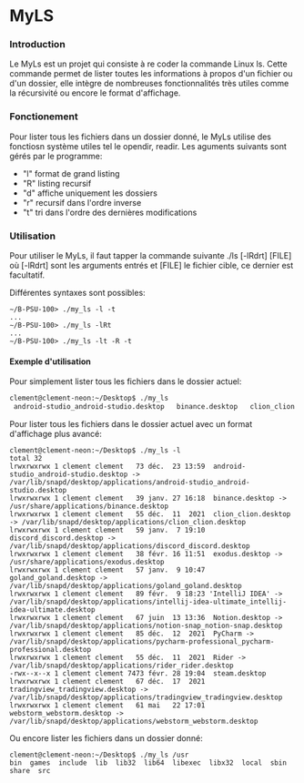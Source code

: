 # MyLS

### **Introduction**

Le MyLs est un projet qui consiste à re coder la commande Linux ls. Cette commande permet de lister toutes les informations à propos d'un fichier ou d'un dossier, elle intègre de nombreuses fonctionnalités très utiles comme la récursivité ou encore le format d'affichage.



### Fonctionement

Pour lister tous les fichiers dans un dossier donné, le MyLs utilise des fonctiosn système utiles tel le opendir, readir. Les aguments suivants sont gérés par le programme:

* "l" format de grand listing
* "R" listing recursif
* "d" affiche uniquement les dossiers
* "r" recursif dans l'ordre inverse
* "t" tri dans l'ordre des dernières modifications



### Utilisation

Pour utiliser le MyLs, il faut tapper la commande suivante ./ls \[-lRdrt] \[FILE] où \[-lRdrt] sont les arguments entrés et \[FILE] le fichier cible, ce dernier est facultatif.

Différentes syntaxes sont possibles:

```
∼/B-PSU-100> ./my_ls -l -t
...
∼/B-PSU-100> ./my_ls -lRt
...
∼/B-PSU-100> ./my_ls -lt -R -t
```

#### Exemple d'utilisation

Pour simplement lister tous les fichiers dans le dossier actuel:

```bash
clement@clement-neon:~/Desktop$ ./my_ls
 android-studio_android-studio.desktop   binance.desktop   clion_clion.desktop   discord_discord.desktop   exodus.desktop   goland_goland.desktop  'IntelliJ IDEA'   Notion.desktop   PyCharm   Rider   steam.desktop   tradingview_tradingview.desktop   webstorm_webstorm.desktop
```

Pour lister tous les fichiers dans le dossier actuel avec un format d'affichage plus avancé:

```
clement@clement-neon:~/Desktop$ ./my_ls -l
total 32
lrwxrwxrwx 1 clement clement   73 déc.  23 13:59  android-studio_android-studio.desktop -> /var/lib/snapd/desktop/applications/android-studio_android-studio.desktop
lrwxrwxrwx 1 clement clement   39 janv. 27 16:18  binance.desktop -> /usr/share/applications/binance.desktop
lrwxrwxrwx 1 clement clement   55 déc.  11  2021  clion_clion.desktop -> /var/lib/snapd/desktop/applications/clion_clion.desktop
lrwxrwxrwx 1 clement clement   59 janv.  7 19:10  discord_discord.desktop -> /var/lib/snapd/desktop/applications/discord_discord.desktop
lrwxrwxrwx 1 clement clement   38 févr. 16 11:51  exodus.desktop -> /usr/share/applications/exodus.desktop
lrwxrwxrwx 1 clement clement   57 janv.  9 10:47  goland_goland.desktop -> /var/lib/snapd/desktop/applications/goland_goland.desktop
lrwxrwxrwx 1 clement clement   89 févr.  9 18:23 'IntelliJ IDEA' -> /var/lib/snapd/desktop/applications/intellij-idea-ultimate_intellij-idea-ultimate.desktop
lrwxrwxrwx 1 clement clement   67 juin  13 13:36  Notion.desktop -> /var/lib/snapd/desktop/applications/notion-snap_notion-snap.desktop
lrwxrwxrwx 1 clement clement   85 déc.  12  2021  PyCharm -> /var/lib/snapd/desktop/applications/pycharm-professional_pycharm-professional.desktop
lrwxrwxrwx 1 clement clement   55 déc.  11  2021  Rider -> /var/lib/snapd/desktop/applications/rider_rider.desktop
-rwx--x--x 1 clement clement 7473 févr. 28 19:04  steam.desktop
lrwxrwxrwx 1 clement clement   67 déc.  17  2021  tradingview_tradingview.desktop -> /var/lib/snapd/desktop/applications/tradingview_tradingview.desktop
lrwxrwxrwx 1 clement clement   61 mai   22 17:01  webstorm_webstorm.desktop -> /var/lib/snapd/desktop/applications/webstorm_webstorm.desktop
```

Ou encore lister les fichiers dans un dossier donné:

```
clement@clement-neon:~/Desktop$ ./my_ls /usr
bin  games  include  lib  lib32  lib64  libexec  libx32  local  sbin  share  src
```
